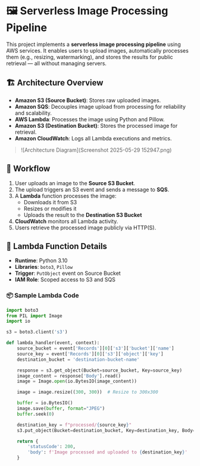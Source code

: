 # 🖼️ Serverless Image Processing Pipeline

This project implements a **serverless image processing pipeline** using AWS services. It enables users to upload images, automatically processes them (e.g., resizing, watermarking), and stores the results for public retrieval — all without managing servers.

## 🏗️ Architecture Overview

- **Amazon S3 (Source Bucket)**: Stores raw uploaded images.
- **Amazon SQS**: Decouples image upload from processing for reliability and scalability.
- **AWS Lambda**: Processes the image using Python and Pillow.
- **Amazon S3 (Destination Bucket)**: Stores the processed image for retrieval.
- **Amazon CloudWatch**: Logs all Lambda executions and metrics.

> ![Architecture Diagram](Screenshot 2025-05-29 152947.png)

## 🔁 Workflow

1. User uploads an image to the **Source S3 Bucket**.
2. The upload triggers an S3 event and sends a message to **SQS**.
3. A **Lambda** function processes the image:
   - Downloads it from S3
   - Resizes or modifies it
   - Uploads the result to the **Destination S3 Bucket**
4. **CloudWatch** monitors all Lambda activity.
5. Users retrieve the processed image publicly via HTTP(S).

## 🧠 Lambda Function Details

- **Runtime**: Python 3.10
- **Libraries**: `boto3`, `Pillow`
- **Trigger**: `PutObject` event on Source Bucket
- **IAM Role**: Scoped access to S3 and SQS

### 📦 Sample Lambda Code

```python
import boto3
from PIL import Image
import io

s3 = boto3.client('s3')

def lambda_handler(event, context):
    source_bucket = event['Records'][0]['s3']['bucket']['name']
    source_key = event['Records'][0]['s3']['object']['key']
    destination_bucket = 'destination-bucket-name'

    response = s3.get_object(Bucket=source_bucket, Key=source_key)
    image_content = response['Body'].read()
    image = Image.open(io.BytesIO(image_content))

    image = image.resize((300, 300))  # Resize to 300x300

    buffer = io.BytesIO()
    image.save(buffer, format="JPEG")
    buffer.seek(0)

    destination_key = f"processed/{source_key}"
    s3.put_object(Bucket=destination_bucket, Key=destination_key, Body=buffer, ContentType='image/jpeg')

    return {
        'statusCode': 200,
        'body': f'Image processed and uploaded to {destination_key}'
    }
